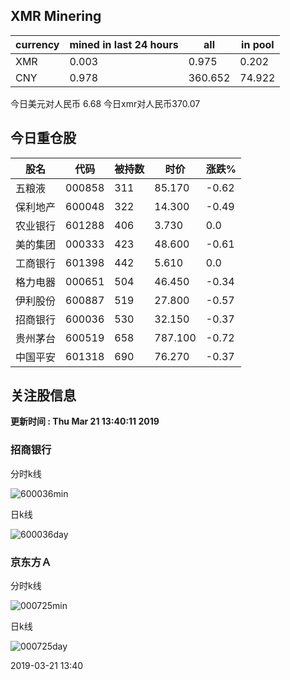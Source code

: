 ## XMR Minering

|currency|mined in last 24 hours|all|in pool|
|---|---|---|---|
|XMR|0.003|0.975|0.202|
|CNY|0.978|360.652|74.922|

今日美元对人民币 6.68	今日xmr对人民币370.07


## 今日重仓股 

|股名|代码|被持数|时价|涨跌%|
|---|---|---|---|---|
|五粮液|000858|311|85.170|-0.62|
|保利地产|600048|322|14.300|-0.49|
|农业银行|601288|406|3.730|0.0|
|美的集团|000333|423|48.600|-0.61|
|工商银行|601398|442|5.610|0.0|
|格力电器|000651|504|46.450|-0.34|
|伊利股份|600887|519|27.800|-0.57|
|招商银行|600036|530|32.150|-0.37|
|贵州茅台|600519|658|787.100|-0.72|
|中国平安|601318|690|76.270|-0.37|

## 关注股信息
**更新时间 : Thu Mar 21 13:40:11 2019**
### 招商银行 
分时k线

![600036min](http://image.sinajs.cn/newchart/min/n/sh600036.gif)

日k线

![600036day](http://image.sinajs.cn/newchart/daily/n/sh600036.gif)

### 京东方Ａ 
分时k线

![000725min](http://image.sinajs.cn/newchart/min/n/sz000725.gif)

日k线

![000725day](http://image.sinajs.cn/newchart/daily/n/sz000725.gif)

2019-03-21 13:40